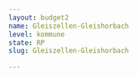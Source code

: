 ```yaml
---
layout: budget2
name: Gleiszellen-Gleishorbach
level: kommune
state: RP
slug: Gleiszellen-Gleishorbach

---
```



